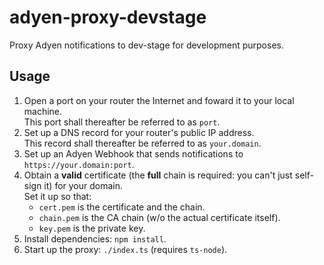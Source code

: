 # adyen-proxy-devstage

Proxy Adyen notifications to dev-stage for development purposes.

## Usage

1. Open a port on your router the Internet and foward it to your local machine.  
   This port shall thereafter be referred to as `port`.
2. Set up a DNS record for your router's public IP address.  
   This record shall thereafter be referred to as `your.domain`.
3. Set up an Adyen Webhook that sends notifications to `https://your.domain:port`.
4. Obtain a **valid** certificate (the **full** chain is required: you can't just self-sign it) for your domain.  
   Set it up so that:
   - `cert.pem` is the certificate and the chain.
   - `chain.pem` is the CA chain (w/o the actual certificate itself).
   - `key.pem` is the private key.
5. Install dependencies: `npm install`.
6. Start up the proxy: `./index.ts` (requires `ts-node`).
